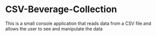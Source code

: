 # CSV-Beverage-Collection
This is a small console application that reads data from a CSV file and allows the user to see and manipulate the data
